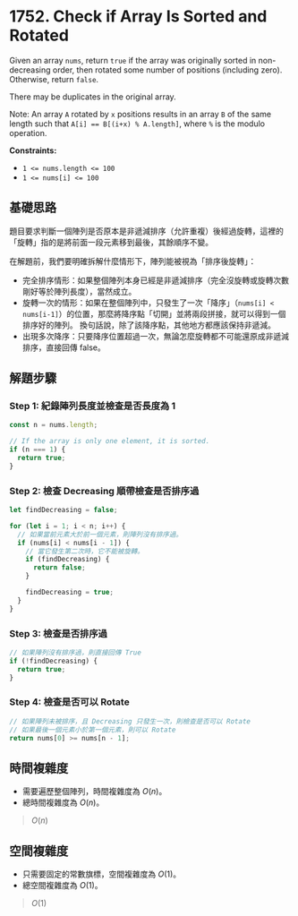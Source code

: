 # 1752. Check if Array Is Sorted and Rotated

Given an array `nums`, return `true` if the array was originally sorted in non-decreasing order, 
then rotated some number of positions (including zero). Otherwise, return `false`.

There may be duplicates in the original array.

Note: An array `A` rotated by `x` positions results in an array `B` of the same length such that 
`A[i] == B[(i+x) % A.length]`, where `%` is the modulo operation.

**Constraints:**

- `1 <= nums.length <= 100`
- `1 <= nums[i] <= 100`

## 基礎思路

題目要求判斷一個陣列是否原本是非遞減排序（允許重複）後經過旋轉，這裡的「旋轉」指的是將前面一段元素移到最後，其餘順序不變。

在解題前，我們要明確拆解什麼情形下，陣列能被視為「排序後旋轉」：

- 完全排序情形：如果整個陣列本身已經是非遞減排序（完全沒旋轉或旋轉次數剛好等於陣列長度），當然成立。
- 旋轉一次的情形：如果在整個陣列中，只發生了一次「降序」（`nums[i] < nums[i-1]`）的位置，那麼將降序點「切開」並將兩段拼接，就可以得到一個排序好的陣列。
               換句話說，除了該降序點，其他地方都應該保持非遞減。 
- 出現多次降序：只要降序位置超過一次，無論怎麼旋轉都不可能還原成非遞減排序，直接回傳 false。

## 解題步驟

### Step 1: 紀錄陣列長度並檢查是否長度為 1

```typescript
const n = nums.length;

// If the array is only one element, it is sorted.
if (n === 1) {
  return true;
}
```

### Step 2: 檢查 Decreasing 順帶檢查是否排序過

```typescript
let findDecreasing = false;

for (let i = 1; i < n; i++) {
  // 如果當前元素大於前一個元素，則陣列沒有排序過。
  if (nums[i] < nums[i - 1]) {
    // 當它發生第二次時，它不能被旋轉。
    if (findDecreasing) {
      return false;
    }

    findDecreasing = true;
  }
}
```

### Step 3: 檢查是否排序過

```typescript
// 如果陣列沒有排序過，則直接回傳 True
if (!findDecreasing) {
  return true;
}
```

### Step 4: 檢查是否可以 Rotate

```typescript
// 如果陣列未被排序，且 Decreasing 只發生一次，則檢查是否可以 Rotate
// 如果最後一個元素小於第一個元素，則可以 Rotate
return nums[0] >= nums[n - 1];
```

## 時間複雜度

- 需要遍歷整個陣列，時間複雜度為 $O(n)$。
- 總時間複雜度為 $O(n)$。

> $O(n)$

## 空間複雜度

- 只需要固定的常數旗標，空間複雜度為 $O(1)$。
- 總空間複雜度為 $O(1)$。

> $O(1)$

